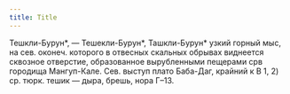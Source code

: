 ```yaml
---
title: Title
---
```


Тешкли-Бурун*, — Тешекли-Бурун*, Ташкли-Бурун* узкий горный мыс, на сев. оконеч.
которого в отвесных скальных обрывах виднеется сквозное отверстие, образованное
вырубленными пещерами срв городища Мангуп-Кале. Сев. выступ плато Баба-Даг,
крайний к В 1, 2) ср. тюрк. тешик — дыра, брешь, нора Г–13.
